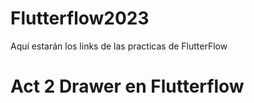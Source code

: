 # Flutterflow2023
Aquí estarán los links de las practicas de FlutterFlow

# Act 2 Drawer en Flutterflow
